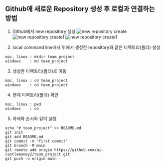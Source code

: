 ## Github에 새로운 Repository 생성 후 로컬과 연결하는 방법

1. Github에서 new repository 생성
![new repository create](https://github.com/ai-castlemoney/github_test/blob/master/repo_github/images/new_repository.png)
![new repository create1](https://github.com/ai-castlemoney/github_test/blob/master/repo_github/images/new_repository_1.png)
![new repository create1](https://github.com/ai-castlemoney/github_test/blob/master/repo_github/images/new_repository_3.png)

2. local command line에서 위에서 생성한 repository와 같은 디렉토리(폴더) 생성
```
mac, linux : mkdir team_project
windows    : md team_project
```

3. 생성한 디렉토리(폴더)로 이동
```
mac, linux : cd team_project
windows    : cd team_project
```

4. 현재 디렉토리(폴더) 확인
```
mac, linux : pwd
windows    : cd
```

5. 아래와 순서와 같이 실행
```
echo "# team_project" >> README.md
git init
git add README.md
git commit -m "first commit"
git branch -M main
git remote add origin https://github.com/ai-castlemoney2/team_project.git
git push -u origin main
```